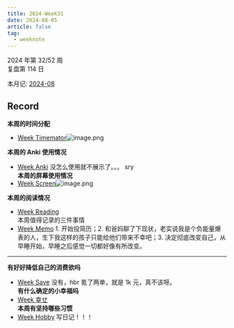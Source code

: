```yaml
---
title: 2024-Week31
date: 2024-08-05
article: false
tag:
  - weeknote
---
```


2024 年第 32/52 周  
复盘第 114 日

本月记: [2024-08](2024-08)

## Record
**本周的时间分配**  
- [Week Timemator](../../10IMYMEMINE/Week/Week%20Timemator)![image.png](https://oss.naglfar28.com/naglfar28/202408051122292.png)

**本周的 Anki 使用情况**  
- [Week Anki](../../10IMYMEMINE/Week/Week%20Anki) 没怎么使用就不展示了。。。 sry  
**本周的屏幕使用情况**
- [Week Screen](../../10IMYMEMINE/Week/Week%20Screen)![image.png](https://oss.naglfar28.com/naglfar28/202408051123183.png)

**本周的阅读情况**
- [Week Reading](../../10IMYMEMINE/Week/Week%20Reading)  
本周值得记录的三件事情
- [Week Memo](../../10IMYMEMINE/Week/Week%20Memo) 1. 开始投简历；2. 和爸妈聊了下现状，老实说我是个负能量爆表的人，生下我这样的孩子只能给他们带来不幸吧；3. 决定彻底改变自己，从早睡开始，早睡之后感觉一切都好像有所改变。
---
**有好好降低自己的消费欲吗**
- [Week Save](../../10IMYMEMINE/Week/Week%20Save) 没有，hbr 氪了两单，就是 1k 元，真不该呀。  
**有什么确定的小幸福吗**
- [Week 幸せ](../../10IMYMEMINE/Week/Week%20幸せ)  
**本周有坚持哪些习惯**
- [Week Hobby](../../10IMYMEMINE/Week/Week%20Hobby) 写日记！！！ 